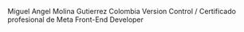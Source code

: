 Miguel Angel Molina Gutierrez
Colombia
Version Control / Certificado profesional de Meta Front-End Developer